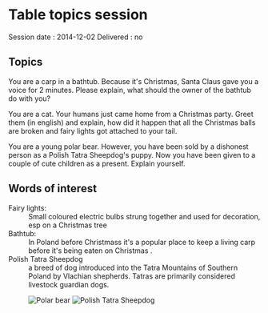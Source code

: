 # Table topics session

  Session date  : 2014-12-02
  Delivered     : no

## Topics

You are a carp in a bathtub. Because it's Christmas, Santa Claus gave you a voice for 2 minutes. Please explain, what should the owner of the bathtub do with you?

You are a cat. Your humans just came home from a Christmas party. Greet them (in english) and explain, how did it happen that all the Christmas balls are broken and fairy lights got attached to your tail.

You are a young polar bear. However, you have been sold by a dishonest person as a Polish Tatra Sheepdog's puppy. Now you have been given to a couple of cute children as a present. Explain yourself.

## Words of interest

<dl>
  <dt>Fairy lights:
  <dd>Small coloured electric bulbs strung together and used for decoration, esp on a Christmas tree

  <dt>Bathtub:
  <dd>In Poland before Christmass it's a popular place to keep a living carp before it's being eaten on Christmas .

  <dt>Polish Tatra Sheepdog
  <dd>a breed of dog introduced into the Tatra Mountains of Southern Poland by Vlachian shepherds. Tatras are primarily considered livestock guardian dogs.

  ![Polar bear](http://www.zooborns.com/.a/6a010535647bf3970b017ee9a645a5970d-500wi)
  ![Polish Tatra Sheepdog](http://img2.sprzedajemy.pl/540x405_owczarek-podhalanski-196032.jpg)
</dl>
